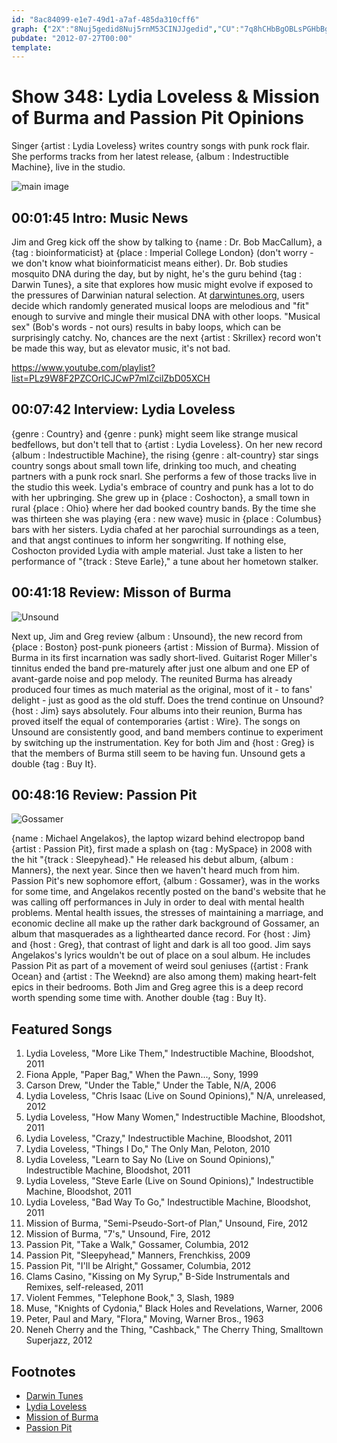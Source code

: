 ```yaml
---
id: "8ac84099-e1e7-49d1-a7af-485da310cff6"
graph: {"2X":"8Nuj5gedid8Nuj5rnM53CINJJgedid","CU":"7q8hCHbBgOBLsPGHbBgO1wuAgHbBgOHVSSDHbBgOHbBgOxft8kBCW2xHbBgOHbBgOYhyyU3lthexft8k3ltheHVSSD","1WU":"0eX1O8kzW90FuFJ0eX1O0eX1O97qip97qipX6cfd97qipBHm1G","28G":"LrMQuMPT5gLrMQuLx2ooLrMQuWLFBm97qipLx2oo97qipX6cfd97qipBHm1G"}
pubdate: "2012-07-27T00:00"
template: 
---
```






# Show 348: Lydia Loveless & Mission of Burma and Passion Pit Opinions

Singer {artist : Lydia Loveless} writes country songs with punk rock flair. She performs tracks from her latest release, {album : Indestructible Machine}, live in the studio.

![main image](https://static.soundopinions.org/images/2012/lydialoveless.jpg)



## 00:01:45 Intro: Music News

Jim and Greg kick off the show by talking to {name : Dr. Bob MacCallum}, a {tag : bioinformaticist} at {place : Imperial College London} (don't worry - we don't know what bioinformaticist means either). Dr. Bob studies mosquito DNA during the day, but by night, he's the guru behind {tag : Darwin Tunes}, a site that explores how music might evolve if exposed to the pressures of Darwinian natural selection. At [darwintunes.org](http://www.darwintunes.org), users decide which randomly generated musical loops are melodious and "fit" enough to survive and mingle their musical DNA with other loops. "Musical sex" (Bob's words - not ours) results in baby loops, which can be surprisingly catchy. No, chances are the next {artist : Skrillex} record won't be made this way, but as elevator music, it's not bad.

https://www.youtube.com/playlist?list=PLz9W8F2PZCOrICJCwP7mlZcilZbD05XCH



## 00:07:42 Interview: Lydia Loveless

{genre : Country} and {genre : punk} might seem like strange musical bedfellows, but don't tell that to {artist : Lydia Loveless}. On her new record {album : Indestructible Machine}, the rising {genre : alt-country} star sings country songs about small town life, drinking too much, and cheating partners with a punk rock snarl. She performs a few of those tracks live in the studio this week. Lydia's embrace of country and punk has a lot to do with her upbringing. She grew up in {place : Coshocton}, a small town in rural {place : Ohio} where her dad booked country bands. By the time she was thirteen she was playing {era : new wave} music in {place : Columbus} bars with her sisters. Lydia chafed at her parochial surroundings as a teen, and that angst continues to inform her songwriting. If nothing else, Coshocton provided Lydia with ample material. Just take a listen to her performance of "{track : Steve Earle}," a tune about her hometown stalker.



## 00:41:18 Review: Misson of Burma

![Unsound](https://static.soundopinions.org/assets/348/1WU0.jpg)

Next up, Jim and Greg review {album : Unsound}, the new record from {place : Boston} post-punk pioneers {artist : Mission of Burma}. Mission of Burma in its first incarnation was sadly short-lived. Guitarist Roger Miller's tinnitus ended the band pre-maturely after just one album and one EP of avant-garde noise and pop melody. The reunited Burma has already produced four times as much material as the original, most of it - to fans' delight - just as good as the old stuff. Does the trend continue on Unsound? {host : Jim} says absolutely. Four albums into their reunion, Burma has proved itself the equal of contemporaries {artist : Wire}. The songs on Unsound are consistently good, and band members continue to experiment by switching up the instrumentation. Key for both Jim and {host : Greg} is that the members of Burma still seem to be having fun. Unsound gets a double {tag : Buy It}.



## 00:48:16 Review: Passion Pit

![Gossamer](https://static.soundopinions.org/assets/348/28G0.jpg)

{name : Michael Angelakos}, the laptop wizard behind electropop band {artist : Passion Pit}, first made a splash on {tag : MySpace} in 2008 with the hit "{track : Sleepyhead}." He released his debut album, {album : Manners}, the next year. Since then we haven't heard much from him. Passion Pit's new sophomore effort, {album : Gossamer}, was in the works for some time, and Angelakos recently posted on the band's website that he was calling off performances in July in order to deal with mental health problems. Mental health issues, the stresses of maintaining a marriage, and economic decline all make up the rather dark background of Gossamer, an album that masquerades as a lighthearted dance record. For {host : Jim} and {host : Greg}, that contrast of light and dark is all too good. Jim says Angelakos's lyrics wouldn't be out of place on a soul album. He includes Passion Pit  as part of a movement of weird soul geniuses ({artist : Frank Ocean} and {artist : The Weeknd} are also among them) making heart-felt epics in their bedrooms. Both Jim and Greg agree this is a deep record worth spending some time with. Another double {tag : Buy It}.



## Featured Songs

1. Lydia Loveless, "More Like Them," Indestructible Machine, Bloodshot, 2011
2. Fiona Apple, "Paper Bag," When the Pawn..., Sony, 1999
3. Carson Drew, "Under the Table," Under the Table, N/A, 2006
4. Lydia Loveless, "Chris Isaac (Live on Sound Opinions)," N/A, unreleased, 2012
5. Lydia Loveless, "How Many Women," Indestructible Machine, Bloodshot, 2011
6. Lydia Loveless, "Crazy," Indestructible Machine, Bloodshot, 2011
7. Lydia Loveless, "Things I Do," The Only Man, Peloton, 2010
8. Lydia Loveless, "Learn to Say No (Live on Sound Opinions)," Indestructible Machine, Bloodshot, 2011
9. Lydia Loveless, "Steve Earle (Live on Sound Opinions)," Indestructible Machine, Bloodshot, 2011
10. Lydia Loveless, "Bad Way To Go," Indestructible Machine, Bloodshot, 2011
11. Mission of Burma, "Semi-Pseudo-Sort-of Plan," Unsound, Fire, 2012
12. Mission of Burma, "7's," Unsound, Fire, 2012
13. Passion Pit, "Take a Walk," Gossamer, Columbia, 2012
14. Passion Pit, "Sleepyhead," Manners, Frenchkiss, 2009
15. Passion Pit, "I'll be Alright," Gossamer, Columbia, 2012
16. Clams Casino, "Kissing on My Syrup," B-Side Instrumentals and Remixes, self-released, 2011
17. Violent Femmes, "Telephone Book," 3, Slash, 1989
18. Muse, "Knights of Cydonia," Black Holes and Revelations, Warner, 2006
19. Peter, Paul and Mary, "Flora," Moving, Warner Bros., 1963
20. Neneh Cherry and the Thing, "Cashback," The Cherry Thing, Smalltown Superjazz, 2012



## Footnotes

- [Darwin Tunes](http://darwintunes.org/)
- [Lydia Loveless](http://lydialoveless.com/)
- [Mission of Burma](http://missionofburma.com/)
- [Passion Pit](http://www.kindredthealbum.com/)